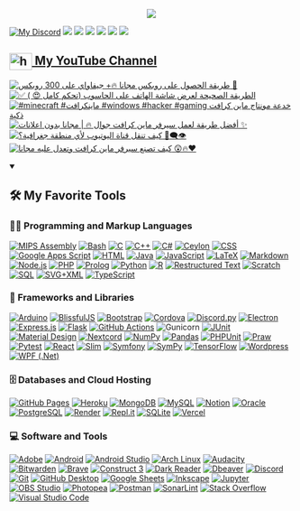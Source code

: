 <p align="center" ><img src="https://profile-counter.glitch.me/EXA-Hub/count.svg" /></p>

[![My Discord](https://discord-readme-badge-mu.vercel.app/api?id=635933198035058700)](https://discord.gg/ejYNZwDVHH)
![](https://activity-graph.herokuapp.com/graph?username=EXA-Hub&theme=github)
![](https://github-profile-trophy.vercel.app/?username=EXA-Hub&theme=dracula&margin-w=15&margin-h=15&no-frame=true)
![](https://github-profile-summary-cards.vercel.app/api/cards/repos-per-language?username=EXA-Hub&theme=nord_dark)
![](https://github-profile-summary-cards.vercel.app/api/cards/most-commit-language?username=EXA-Hub&theme=nord_dark)
![](https://github-readme-stats.vercel.app/api?username=EXA-Hub&count_private=true&show_icons=true&theme=react)
![](https://github-readme-stats.vercel.app/api/top-langs/?username=EXA-Hub&layout=compact&theme=dark)

<h2>
  <a href="https://www.youtube.com/c/exatube" target="_blank">
    <img align="center" src="https://raw.githubusercontent.com/rahuldkjain/github-profile-readme-generator/master/src/images/icons/Social/youtube.svg" alt="https://youtube.com/exatube" height="30" width="40" />
  My YouTube Channel</a>
</h2>

<!-- BEGIN YOUTUBE-CARDS -->
[![طريقة الحصول على روبكس مجانا 🔥+ جيفاواي على 300 روبكس 🌹](https://ytcards.demolab.com/?id=axXcyT3hPIE&title=%D8%B7%D8%B1%D9%8A%D9%82%D8%A9+%D8%A7%D9%84%D8%AD%D8%B5%D9%88%D9%84+%D8%B9%D9%84%D9%89+%D8%B1%D9%88%D8%A8%D9%83%D8%B3+%D9%85%D8%AC%D8%A7%D9%86%D8%A7+%F0%9F%94%A5%2B+%D8%AC%D9%8A%D9%81%D8%A7%D9%88%D8%A7%D9%8A+%D8%B9%D9%84%D9%89+300+%D8%B1%D9%88%D8%A8%D9%83%D8%B3+%F0%9F%8C%B9&lang=en&timestamp=1718336129&background_color=%230d1117&title_color=%23ffffff&stats_color=%23dedede&max_title_lines=1&width=250&border_radius=5 "طريقة الحصول على روبكس مجانا 🔥+ جيفاواي على 300 روبكس 🌹")](https://www.youtube.com/watch?v=axXcyT3hPIE)
[![✅ الطريقة الصحيحة لعرض شاشة الهاتف على الحاسوب (تحكم كامل 😍 )](https://ytcards.demolab.com/?id=I-uX9B2gGX0&title=%E2%9C%85+%D8%A7%D9%84%D8%B7%D8%B1%D9%8A%D9%82%D8%A9+%D8%A7%D9%84%D8%B5%D8%AD%D9%8A%D8%AD%D8%A9+%D9%84%D8%B9%D8%B1%D8%B6+%D8%B4%D8%A7%D8%B4%D8%A9+%D8%A7%D9%84%D9%87%D8%A7%D8%AA%D9%81+%D8%B9%D9%84%D9%89+%D8%A7%D9%84%D8%AD%D8%A7%D8%B3%D9%88%D8%A8+%28%D8%AA%D8%AD%D9%83%D9%85+%D9%83%D8%A7%D9%85%D9%84+%F0%9F%98%8D+%29&lang=en&timestamp=1711396727&background_color=%230d1117&title_color=%23ffffff&stats_color=%23dedede&max_title_lines=1&width=250&border_radius=5 "✅ الطريقة الصحيحة لعرض شاشة الهاتف على الحاسوب (تحكم كامل 😍 )")](https://www.youtube.com/watch?v=I-uX9B2gGX0)
[![#minecraft #ماينكرافت #windows #hacker #gaming  خدعة مونتاج ماين كرافت ذكية](https://ytcards.demolab.com/?id=oTF6wKkntsE&title=%23minecraft+%23%D9%85%D8%A7%D9%8A%D9%86%D9%83%D8%B1%D8%A7%D9%81%D8%AA+%23windows+%23hacker+%23gaming++%D8%AE%D8%AF%D8%B9%D8%A9+%D9%85%D9%88%D9%86%D8%AA%D8%A7%D8%AC+%D9%85%D8%A7%D9%8A%D9%86+%D9%83%D8%B1%D8%A7%D9%81%D8%AA+%D8%B0%D9%83%D9%8A%D8%A9&lang=en&timestamp=1709672041&background_color=%230d1117&title_color=%23ffffff&stats_color=%23dedede&max_title_lines=1&width=250&border_radius=5 "#minecraft #ماينكرافت #windows #hacker #gaming  خدعة مونتاج ماين كرافت ذكية")](https://www.youtube.com/watch?v=oTF6wKkntsE)
[![أفضل طريقة لعمل سيرفر ماين كرافت جوال 🔥 | مجانا بدون اعلانات ✨](https://ytcards.demolab.com/?id=pS2Gb5OZ9zo&title=%D8%A3%D9%81%D8%B6%D9%84+%D8%B7%D8%B1%D9%8A%D9%82%D8%A9+%D9%84%D8%B9%D9%85%D9%84+%D8%B3%D9%8A%D8%B1%D9%81%D8%B1+%D9%85%D8%A7%D9%8A%D9%86+%D9%83%D8%B1%D8%A7%D9%81%D8%AA+%D8%AC%D9%88%D8%A7%D9%84+%F0%9F%94%A5+%7C+%D9%85%D8%AC%D8%A7%D9%86%D8%A7+%D8%A8%D8%AF%D9%88%D9%86+%D8%A7%D8%B9%D9%84%D8%A7%D9%86%D8%A7%D8%AA+%E2%9C%A8&lang=en&timestamp=1708107881&background_color=%230d1117&title_color=%23ffffff&stats_color=%23dedede&max_title_lines=1&width=250&border_radius=5 "أفضل طريقة لعمل سيرفر ماين كرافت جوال 🔥 | مجانا بدون اعلانات ✨")](https://www.youtube.com/watch?v=pS2Gb5OZ9zo)
[![كيف تنقل قناة اليوتيوب لأي منطقة جغرافية؟ 🤔👁️‍🗨️](https://ytcards.demolab.com/?id=2iUgFqeN1Zg&title=%D9%83%D9%8A%D9%81+%D8%AA%D9%86%D9%82%D9%84+%D9%82%D9%86%D8%A7%D8%A9+%D8%A7%D9%84%D9%8A%D9%88%D8%AA%D9%8A%D9%88%D8%A8+%D9%84%D8%A3%D9%8A+%D9%85%D9%86%D8%B7%D9%82%D8%A9+%D8%AC%D8%BA%D8%B1%D8%A7%D9%81%D9%8A%D8%A9%D8%9F+%F0%9F%A4%94%F0%9F%91%81%EF%B8%8F%E2%80%8D%F0%9F%97%A8%EF%B8%8F&lang=en&timestamp=1707047228&background_color=%230d1117&title_color=%23ffffff&stats_color=%23dedede&max_title_lines=1&width=250&border_radius=5 "كيف تنقل قناة اليوتيوب لأي منطقة جغرافية؟ 🤔👁️‍🗨️")](https://www.youtube.com/watch?v=2iUgFqeN1Zg)
[![كيف تصنع سيرفر ماين كرافت وتعدل عليه مجانا 😲🔥❤](https://ytcards.demolab.com/?id=2YHgTW24dW4&title=%D9%83%D9%8A%D9%81+%D8%AA%D8%B5%D9%86%D8%B9+%D8%B3%D9%8A%D8%B1%D9%81%D8%B1+%D9%85%D8%A7%D9%8A%D9%86+%D9%83%D8%B1%D8%A7%D9%81%D8%AA+%D9%88%D8%AA%D8%B9%D8%AF%D9%84+%D8%B9%D9%84%D9%8A%D9%87+%D9%85%D8%AC%D8%A7%D9%86%D8%A7+%F0%9F%98%B2%F0%9F%94%A5%E2%9D%A4&lang=en&timestamp=1706810411&background_color=%230d1117&title_color=%23ffffff&stats_color=%23dedede&max_title_lines=1&width=250&border_radius=5 "كيف تصنع سيرفر ماين كرافت وتعدل عليه مجانا 😲🔥❤")](https://www.youtube.com/watch?v=2YHgTW24dW4)
<!-- END YOUTUBE-CARDS -->


<details open> 
  <summary><h2>🛠️ My Favorite Tools</h2></summary>
  <!-- Some badges are from https://github.com/Ileriayo/markdown-badges -->

  <h3>👨‍💻 Programming and Markup Languages</h3>

  <p>
      <a href="https://github.com/search?q=user%3AEXA-Hub+language%3Aassembly"><img alt="MIPS Assembly" src="https://custom-icon-badges.demolab.com/badge/Assembly-525252.svg?logo=asm-hex&logoColor=white"></a>
      <a href="https://github.com/search?q=user%3AEXA-Hub+language%3Abash"><img alt="Bash" src="https://img.shields.io/badge/Bash-121011.svg?logo=gnu-bash&logoColor=white"></a>
      <a href="https://github.com/search?q=user%3AEXA-Hub+language%3Ac"><img alt="C" src="https://custom-icon-badges.demolab.com/badge/C-03599C.svg?logo=c-in-hexagon&logoColor=white"></a>
      <a href="https://github.com/search?q=user%3AEXA-Hub+language%3Acpp"><img alt="C++" src="https://custom-icon-badges.demolab.com/badge/C++-9C033A.svg?logo=cpp2&logoColor=white"></a>
      <a href="https://github.com/search?q=user%3AEXA-Hub+language%3Acsharp"><img alt="C#" src="https://custom-icon-badges.demolab.com/badge/C%23-68217A.svg?logo=cs2&logoColor=white"></a>
      <a href="https://github.com/search?q=user%3AEXA-Hub+language%3Aceylon"><img alt="Ceylon" src="https://custom-icon-badges.demolab.com/badge/Ceylon-E39842.svg?logo=ceylon&logoColor=white"></a>
      <a href="https://github.com/search?q=user%3AEXA-Hub+language%3Acss"><img alt="CSS" src="https://img.shields.io/badge/CSS-1572B6.svg?logo=css3&logoColor=white"></a>
      <a href="https://github.com/search?q=user%3AEXA-Hub+language%3Ags"><img alt="Google Apps Script" src="https://custom-icon-badges.demolab.com/badge/Google%20Apps%20Script-02569B.svg?logo=gs&logoColor=white"></a>
      <a href="https://github.com/search?q=user%3AEXA-Hub+language%3Ahtml"><img alt="HTML" src="https://img.shields.io/badge/HTML-E34F26.svg?logo=html5&logoColor=white"></a>
      <a href="https://github.com/search?q=user%3AEXA-Hub+language%3Ajava"><img alt="Java" src="https://custom-icon-badges.demolab.com/badge/Java-007396.svg?logo=java&logoColor=white"></a>
      <a href="https://github.com/search?q=user%3AEXA-Hub+language%3Ajavascript"><img alt="JavaScript" src="https://img.shields.io/badge/JavaScript-F7DF1E.svg?logo=javascript&logoColor=black"></a>
      <a href="https://github.com/search?q=user%3AEXA-Hub+language%3Atex"><img alt="LaTeX" src="https://img.shields.io/badge/LaTeX-008080.svg?logo=LaTeX&logoColor=white"></a>
      <a href="https://github.com/search?q=user%3AEXA-Hub+language%3Amarkdown"><img alt="Markdown" src="https://img.shields.io/badge/Markdown-000000.svg?logo=markdown&logoColor=white"></a>
      <a href="https://github.com/search?q=user%3AEXA-Hub+language%3Ajavascript"><img alt="Node.js" src="https://img.shields.io/badge/Node.js-43853D.svg?logo=node.js&logoColor=white"></a>
      <a href="https://github.com/search?q=user%3AEXA-Hub+language%3Aphp"><img alt="PHP" src="https://img.shields.io/badge/PHP-777BB4.svg?logo=php&logoColor=white"></a>
      <a href="https://github.com/search?q=user%3AEXA-Hub+language%3Aprolog"><img alt="Prolog" src="https://custom-icon-badges.demolab.com/badge/Prolog-E61B23.svg?logo=swi-prolog&logoColor=white"></a>
      <a href="https://github.com/search?q=user%3AEXA-Hub+language%3Apython"><img alt="Python" src="https://img.shields.io/badge/Python-14354C.svg?logo=python&logoColor=white"></a>
      <a href="https://github.com/search?q=user%3AEXA-Hub+language%3Ar"><img alt="R" src="https://img.shields.io/badge/R-276DC3.svg?logo=r&logoColor=white"></a>
      <a href="https://github.com/search?q=user%3AEXA-Hub+language%3Arst"><img alt="Restructured Text" src="https://img.shields.io/badge/Restructured Text-3a4148.svg?logo=readthedocs&logoColor=white"></a>
      <a href="https://github.com/search?q=user%3AEXA-Hub+language%3Ascratch"><img alt="Scratch" src="https://img.shields.io/badge/Scratch-4D97FF.svg?logo=scratch&logoColor=white"></a>
      <a href="https://github.com/search?q=user%3AEXA-Hub+language%3Asql"><img alt="SQL" src="https://custom-icon-badges.demolab.com/badge/SQL-025E8C.svg?logo=database&logoColor=white"></a>
      <a href="https://github.com/search?q=user%3AEXA-Hub+language%3Asvg"><img alt="SVG+XML" src="https://img.shields.io/badge/SVG%2BXML-e0982c.svg?logo=svg&logoColor=white"></a>
      <a href="https://github.com/search?q=user%3AEXA-Hub+language%3AtypeScript"><img alt="TypeScript" src="https://img.shields.io/badge/TypeScript-007ACC.svg?logo=typescript&logoColor=white"></a>
  </p>

  <h3>🧰 Frameworks and Libraries</h3>

  <p>
      <a href="#"><img alt="Arduino" src="https://img.shields.io/badge/-Arduino-00979D?logo=Arduino&logoColor=white"></a>
      <a href="#"><img alt="BlissfulJS" src="https://custom-icon-badges.demolab.com/badge/Bliss.js-3dacc2.svg?logo=bliss&logoColor=white"></a>
      <a href="#"><img alt="Bootstrap" src="https://img.shields.io/badge/Bootstrap-7952B3.svg?logo=bootstrap&logoColor=white"></a>
      <a href="#"><img alt="Cordova" src="https://img.shields.io/badge/-Cordova-E8E8E8?logo=apache-cordova&logoColor=black"></a>
      <a href="#"><img alt="Discord.py" src="https://custom-icon-badges.demolab.com/badge/Discord.py-0d1620.svg?logo=dpy"></a>
      <a href="#"><img alt="Electron" src="https://img.shields.io/badge/Electron-20232e.svg?logo=electron&logoColor=white"></a>
      <a href="#"><img alt="Express.js" src="https://img.shields.io/badge/Express.js-404d59.svg?logo=express&logoColor=white"></a>
      <a href="#"><img alt="Flask" src="https://img.shields.io/badge/Flask-000000.svg?logo=flask&logoColor=white"></a>
      <a href="#"><img alt="GitHub Actions" src="https://img.shields.io/badge/GitHub%20Actions-2671E5.svg?logo=github%20actions&logoColor=white"></a>
      <a href"#"><img alt="Gunicorn" src="https://img.shields.io/badge/-Gunicorn-499848.svg?logo=gunicorn&logoColor=white"></a>
      <a href="#"><img alt="JUnit" src="https://custom-icon-badges.demolab.com/badge/JUnit-25A162.svg?logo=check-circle&logoColor=white"></a>
      <a href="#"><img alt="Material Design" src="https://img.shields.io/badge/Material%20Design-0081CB.svg?logo=material-design&logoColor=white"></a>
      <a href="#"><img alt="Nextcord" src="https://custom-icon-badges.demolab.com/badge/Nextcord-0d1620.svg?logo=nextcord"></a>
      <a href="#"><img alt="NumPy" src="https://img.shields.io/badge/Numpy-013243.svg?logo=numpy&logoColor=white"></a>
      <a href="#"><img alt="Pandas" src="https://img.shields.io/badge/Pandas-150458.svg?logo=pandas&logoColor=white"></a>
      <a href="#"><img alt="PHPUnit" src="https://custom-icon-badges.demolab.com/badge/PHPUnit-366488.svg?logo=test-tube&logoColor=white"></a>
      <a href="#"><img alt="Praw" src="https://custom-icon-badges.demolab.com/badge/Praw-ff3c0c.svg?logo=praw"></a>
      <a href="#"><img alt="Pytest" src="https://img.shields.io/badge/Pytest-0A9EDC.svg?logo=pytest&logoColor=white"></a>
      <a href="#"><img alt="React" src="https://img.shields.io/badge/React-20232a.svg?logo=react&logoColor=%2361DAFB"></a>
      <a href="#"><img alt="Slim" src="https://custom-icon-badges.demolab.com/badge/Slim-74a045.svg?logo=slim-php"></a>
      <a href="#"><img alt="Symfony" src="https://img.shields.io/badge/Symfony-111111.svg?logo=symfony&logoColor=white"></a>
      <a href="#"><img alt="SymPy" src="https://img.shields.io/badge/Sympy-3B5526.svg?logo=sympy&logoColor=white"></a>
      <a href="#"><img alt="TensorFlow" src="https://img.shields.io/badge/TensorFlow-FF6F00.svg?logo=TensorFlow&logoColor=white"></a>
      <a href="#"><img alt="Wordpress" src="https://img.shields.io/badge/Wordpress-21759B?logo=wordpress&logoColor=white"></a>
      <a href="#"><img alt="WPF (.Net)" src="https://img.shields.io/badge/WPF-5C2D91?logo=.net&logoColor=white"></a>
  </p>

  <h3>🗄️ Databases and Cloud Hosting</h3>

  <p>
      <a href="#"><img alt="GitHub Pages" src="https://img.shields.io/badge/GitHub%20Pages-327FC7.svg?logo=github&logoColor=white"></a>
      <a href="#"><img alt="Heroku" src="https://img.shields.io/badge/Heroku-430098.svg?logo=heroku&logoColor=white"></a>
      <a href="#"><img alt="MongoDB" src ="https://img.shields.io/badge/MongoDB-4ea94b.svg?logo=mongodb&logoColor=white"></a>
      <a href="#"><img alt="MySQL" src="https://img.shields.io/badge/MySQL-00f.svg?logo=mysql&logoColor=white"></a>
      <a href="#"><img alt="Notion" src="https://img.shields.io/badge/Notion-010101.svg?logo=notion&logoColor=white"></a>
      <a href="#"><img alt="Oracle" src ="https://img.shields.io/badge/Oracle-F00000.svg?logo=oracle&logoColor=white"></a>
      <a href="#"><img alt="PostgreSQL" src ="https://img.shields.io/badge/PostgreSQL-316192.svg?logo=postgresql&logoColor=white"></a>
      <a href="#"><img alt="Render" src="https://img.shields.io/badge/Render-00979D.svg?logo=render&logoColor=white"></a>
      <a href="#"><img alt="Repl.it" src="https://img.shields.io/badge/Repl.it-0D101E.svg?logo=Replit&logoColor=white"></a>
      <a href="#"><img alt="SQLite" src ="https://img.shields.io/badge/SQLite-07405e.svg?logo=sqlite&logoColor=white"></a>
      <a href="#"><img alt="Vercel" src="https://img.shields.io/badge/Vercel-000000.svg?logo=vercel&logoColor=white"></a>
  </p>

  <h3>💻 Software and Tools</h3>

  <p>
      <a href="#"><img alt="Adobe" src="https://img.shields.io/badge/Adobe-FF0000.svg?logo=adobe&logoColor=white"></a>
      <a href="#"><img alt="Android" src="https://img.shields.io/badge/Android-3DDC84?logo=android&logoColor=white"></a>
      <a href="#"><img alt="Android Studio" src="https://img.shields.io/badge/Android%20Studio-008678.svg?logo=android-studio&logoColor=white"></a>
      <a href="#"><img alt="Arch Linux" src="https://img.shields.io/badge/Arch%20Linux-1793D1.svg?logo=arch-linux&logoColor=white"></a>
      <a href="#"><img alt="Audacity" src="https://img.shields.io/badge/-Audacity-0000CC?logo=audacity&logoColor=white"></a>
      <a href="#"><img alt="Bitwarden" src="https://img.shields.io/badge/-Bitwarden-175DDC?logo=bitwarden&logoColor=white"></a>
      <a href="#"><img alt="Brave" src="https://img.shields.io/badge/-Brave-FB542B?logo=brave&logoColor=white"></a>
      <a href="#"><img alt="Construct 3" src="https://img.shields.io/badge/Construct%203-00b56a.svg?logo=construct-3&logoColor=white"></a>
      <a href="#"><img alt="Dark Reader" src="https://img.shields.io/badge/-Dark%20Reader-141E24?logo=dark-reader&logoColor=white"></a>
      <a href="#"><img alt="Dbeaver" src="https://custom-icon-badges.demolab.com/badge/-Dbeaver-372923?logo=dbeaver-mono&logoColor=white"></a>
      <a href="#"><img alt="Discord" src="https://img.shields.io/badge/-Discord-5865F2.svg?logo=discord&logoColor=white"></a>
      <a href="#"><img alt="Git" src="https://img.shields.io/badge/Git-F05033.svg?logo=git&logoColor=white"></a>
      <a href="#"><img alt="GitHub Desktop" src="https://img.shields.io/badge/GitHub%20Desktop-8034A9.svg?logo=github&logoColor=white"></a>
      <a href="#"><img alt="Google Sheets" src="https://img.shields.io/badge/Sheets-34A853.svg?logo=google%20sheets&logoColor=white"></a>
      <a href="#"><img alt="Inkscape" src="https://img.shields.io/badge/Inkscape-000000?logo=Inkscape&logoColor=white"></a>
      <a href="#"><img alt="Jupyter" src="https://img.shields.io/badge/Jupyter-F37626.svg?logo=Jupyter&logoColor=white"></a>
      <a href="#"><img alt="OBS Studio" src="https://img.shields.io/badge/-OBS-302E31?logo=obs-studio&logoColor=white"></a>
      <a href="#"><img alt="Photopea" src="https://img.shields.io/badge/Photopea-18A497?logo=photopea&logoColor=white"></a>
      <a href="#"><img alt="Postman" src="https://img.shields.io/badge/Postman-FF6C37?logo=postman&logoColor=white"></a>
      <a href="#"><img alt="SonarLint" src="https://img.shields.io/badge/-SonarLint-CB2029?logo=sonarlint&logoColor=white"></a>
      <a href="#"><img alt="Stack Overflow" src="https://img.shields.io/badge/-Stack%20Overflow-FE7A16?logo=stack-overflow&logoColor=white"></a>
      <a href="#"><img alt="Visual Studio Code" src="https://img.shields.io/badge/Visual%20Studio%20Code-0078d7.svg?logo=visual-studio-code&logoColor=white"></a>
  </p>
</details>
